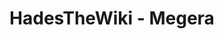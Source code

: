 ---
layout: layout-page.njk
title: HadesTheWiki - Megera
description: Página de Megera de HadesTheWiki
---